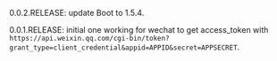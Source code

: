 0.0.2.RELEASE: update Boot to 1.5.4.

0.0.1.RELEASE: initial one working for wechat to get access_token with `https://api.weixin.qq.com/cgi-bin/token?grant_type=client_credential&appid=APPID&secret=APPSECRET`.
